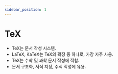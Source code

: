 ```yaml
---
sidebar_position: 1
---
```

# TeX
* TeX는 문서 작성 시스템.
* LaTeX, KaTeX는 TeX의 확장 중 하나로, 가장 자주 사용.
* TeX는 수학 및 과학 문서 작성에 적합.
* 문서 구조화, 서식 지정, 수식 작성에 유용.